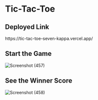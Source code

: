 # Tic-Tac-Toe
<h2>Deployed Link</h2>
https://tic-tac-toe-seven-kappa.vercel.app/

<h2>Start the Game</h2>

![Screenshot (457)](https://github.com/AvinashKalmegh/Tic-Tac-Toe/assets/107553043/c471a3eb-8607-4a73-9054-8c7ce88bf9ac)

<h2>See the Winner Score</h2>

![Screenshot (458)](https://github.com/AvinashKalmegh/Tic-Tac-Toe/assets/107553043/131efd3c-b286-4b63-8e09-734f2db72b5e)
